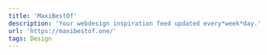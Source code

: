```yaml
---
title: 'MaxiBestOf'
description: 'Your webdesign inspiration feed updated every*week*day.'
url: 'https://maxibestof.one/'
tags: Design
---
```

